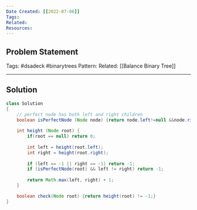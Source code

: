```yaml
---
Date Created: [[2022-07-06]]
Tags: 
Related: 
Resources: 
---
```


## Problem Statement


Tags:  #dsadeck  #binarytrees 
Pattern: 
Related: [[Balance Binary Tree]]

---

## Solution
``` java
class Solution
{
	// perfect node has both left and right children 
    boolean isPerfectNode (Node node) {return node.left!=null &&node.right!=null;}
    
    int height (Node root) {
        if(root == null) return 0;
        
        int left = height(root.left);
        int right = height(root.right);
        
        if (left == -1 || right == -1) return -1;
        if (isPerfectNode(root) && left != right) return -1; 
        
        return Math.max(left, right) + 1;
    }

    boolean check(Node root) {return height(root) != -1;}
}
```



